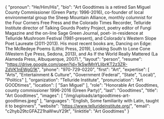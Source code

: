 {
  "pronoun": "He/Him/His",
  "bio": "Art Goodtimes is a retired San Miguel County Commissioner (Green Party: 1996-2016), co-founder of local environmental group the Sheep Mountain Alliance, monthly columnist for the Four Corners Free Press and the Colorado Times Recorder, Telluride Institute director of Talking Gourds Poetry Project, poetry editor of Fungi Magazine and the on-line Sage Green Journal, poet- in-residence at Telluride Mushroom Festival (1981-present), and Colorado's Western Slope Poet Laureate (2011-2013). His most recent books are, Dancing on Edge: The McRedeye Poems (Lithic Press, 2019), Looking South to Lone Cone (Western Eye Press, Sedona, 2013), and As If the World Really Mattered (La Alameda Press, Albuquerque, 2007).",
  "layout": "person",
  "resume": "https://drive.google.com/open?id=1kSwIMnYLlibrKT2z3ZR-ZdVK1nEWgG1K",
  "phone": "970-729-0220",
  "first": "Art",
  "expertise": [
    "Arts",
    "Entertainment & Culture",
    "Government (Federal",
    "State",
    "Local)",
    "Politics"
  ],
  "organization": "Telluride Institute",
  "pronunciation": "Art GOODtimes",
  "location": [
    "San Miguel"
  ],
  "role": "Honorable Art Goodtimes, county commissioner 1996-2016 (Green Party)",
  "last": "Goodtimes",
  "title": "Art Goodtimes",
  "images": [
    "/img/uploads/artgoodtimes-art-goodtimes.jpeg"
  ],
  "languages": "English, Some familiarity with Latin, taught it to beginners",
  "website": "https://www.tellurideinstitute.org/",
  "email": "c2hyb29tcGFAZ21haWwuY29t",
  "linktitle": "Art Goodtimes"
}